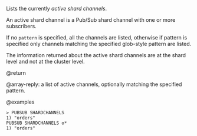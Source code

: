 Lists the currently *active shard channels*.

An active shard channel is a Pub/Sub shard channel with one or more subscribers.

If no `pattern` is specified, all the channels are listed, otherwise if pattern is specified only channels matching the specified glob-style pattern are listed.

The information returned about the active shard channels are at the shard level and not at the cluster level.

@return

@array-reply: a list of active channels, optionally matching the specified pattern.

@examples

```
> PUBSUB SHARDCHANNELS
1) "orders"
PUBSUB SHARDCHANNELS o*
1) "orders"
```
